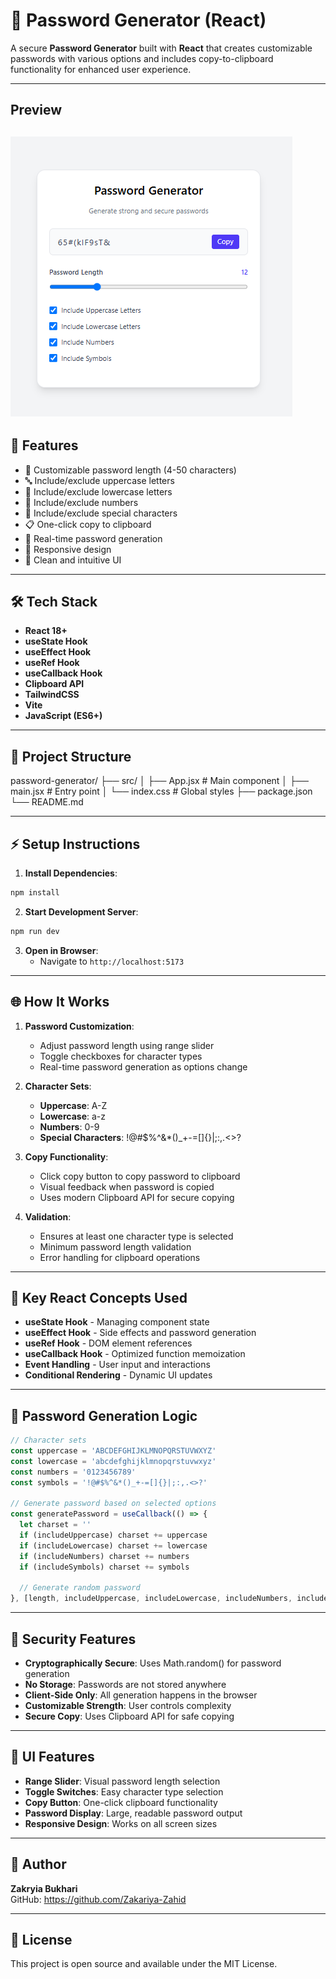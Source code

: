 # 🔐 Password Generator (React)

A secure **Password Generator** built with **React** that creates customizable passwords with various options and includes copy-to-clipboard functionality for enhanced user experience.

---

## Preview
![alt text](image.png)
---
## 🚀 Features

- 🔢 Customizable password length (4-50 characters)
- 🔤 Include/exclude uppercase letters
- 🔡 Include/exclude lowercase letters  
- 🔢 Include/exclude numbers
- 🔣 Include/exclude special characters
- 📋 One-click copy to clipboard
- 🎯 Real-time password generation
- 📱 Responsive design
- 🎨 Clean and intuitive UI

---

## 🛠️ Tech Stack

- **React 18+**
- **useState Hook**
- **useEffect Hook**
- **useRef Hook**
- **useCallback Hook**
- **Clipboard API**
- **TailwindCSS**
- **Vite**
- **JavaScript (ES6+)**

---

## 📂 Project Structure

password-generator/
├── src/
│   ├── App.jsx # Main component
│   ├── main.jsx # Entry point
│   └── index.css # Global styles
├── package.json
└── README.md

---

## ⚡ Setup Instructions

1. **Install Dependencies**:
```bash
npm install
```

2. **Start Development Server**:
```bash
npm run dev
```

3. **Open in Browser**:
   - Navigate to `http://localhost:5173`

---

## 🌐 How It Works

1. **Password Customization**:
   - Adjust password length using range slider
   - Toggle checkboxes for character types
   - Real-time password generation as options change

2. **Character Sets**:
   - **Uppercase**: A-Z
   - **Lowercase**: a-z  
   - **Numbers**: 0-9
   - **Special Characters**: !@#$%^&*()_+-=[]{}|;:,.<>?

3. **Copy Functionality**:
   - Click copy button to copy password to clipboard
   - Visual feedback when password is copied
   - Uses modern Clipboard API for secure copying

4. **Validation**:
   - Ensures at least one character type is selected
   - Minimum password length validation
   - Error handling for clipboard operations

---

## 🔧 Key React Concepts Used

- **useState Hook** - Managing component state
- **useEffect Hook** - Side effects and password generation
- **useRef Hook** - DOM element references
- **useCallback Hook** - Optimized function memoization
- **Event Handling** - User input and interactions
- **Conditional Rendering** - Dynamic UI updates

---

## 🎯 Password Generation Logic

```jsx
// Character sets
const uppercase = 'ABCDEFGHIJKLMNOPQRSTUVWXYZ'
const lowercase = 'abcdefghijklmnopqrstuvwxyz'
const numbers = '0123456789'
const symbols = '!@#$%^&*()_+-=[]{}|;:,.<>?'

// Generate password based on selected options
const generatePassword = useCallback(() => {
  let charset = ''
  if (includeUppercase) charset += uppercase
  if (includeLowercase) charset += lowercase
  if (includeNumbers) charset += numbers
  if (includeSymbols) charset += symbols
  
  // Generate random password
}, [length, includeUppercase, includeLowercase, includeNumbers, includeSymbols])
```

---

## 📌 Security Features

- **Cryptographically Secure**: Uses Math.random() for password generation
- **No Storage**: Passwords are not stored anywhere
- **Client-Side Only**: All generation happens in the browser
- **Customizable Strength**: User controls complexity
- **Secure Copy**: Uses Clipboard API for safe copying

---

## 🎨 UI Features

- **Range Slider**: Visual password length selection
- **Toggle Switches**: Easy character type selection
- **Copy Button**: One-click clipboard functionality
- **Password Display**: Large, readable password output
- **Responsive Design**: Works on all screen sizes

---

## 🙌 Author

**Zakryia Bukhari**  
GitHub: https://github.com/Zakariya-Zahid

---

## 📄 License

This project is open source and available under the MIT License.